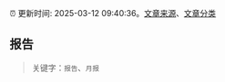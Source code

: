 :alarm_clock: 更新时间: 2025-03-12 09:40:36。[文章来源](/README.md)、[文章分类](/TAGS.md)

## 报告


> 关键字：`报告`、`月报`



